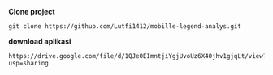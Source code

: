 **Clone project**  
```
git clone https://github.com/Lutfi1412/mobille-legend-analys.git
```
**download aplikasi**  
```
https://drive.google.com/file/d/1QJe0EImntjiYgjUvoUz6X40jhv1gjqLt/view?usp=sharing
```
